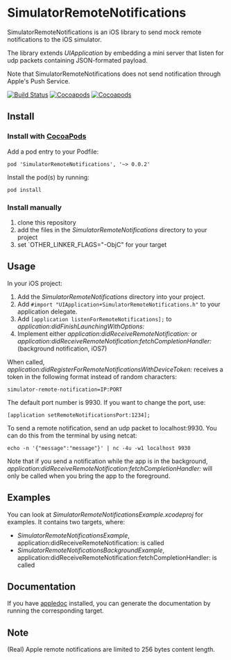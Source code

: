 # SimulatorRemoteNotifications

SimulatorRemoteNotifications is an iOS library to send mock remote notifications to the iOS simulator.

The library extends _UIApplication_ by embedding a mini server that listen for udp packets containing JSON-formated payload.

Note that SimulatorRemoteNotifications does not send notification through Apple's Push Service.

[![Build Status](https://api.travis-ci.org/acoomans/SimulatorRemoteNotifications.png)](https://api.travis-ci.org/acoomans/SimulatorRemoteNotifications.png)
[![Cocoapods](https://cocoapod-badges.herokuapp.com/v/SimulatorRemoteNotifications/badge.png)](http://beta.cocoapods.org/?q=on%3Aios%20name%3ASimulatorRemoteNotifications%2A)
[![Cocoapods](https://cocoapod-badges.herokuapp.com/p/SimulatorRemoteNotifications/badge.png)](http://beta.cocoapods.org/?q=on%3Aios%20name%3ASimulatorRemoteNotifications%2A)


## Install

### Install with [CocoaPods](http://cocoapods.org)

Add a pod entry to your Podfile:

    pod 'SimulatorRemoteNotifications', '~> 0.0.2'

Install the pod(s) by running:

    pod install
    
### Install manually

1. clone this repository
2. add the files in the _SimulatorRemoteNotifications_ directory to your project
3. set `OTHER_LINKER_FLAGS="-ObjC" for your target


## Usage

In your iOS project:

1. Add the _SimulatorRemoteNotifications_ directory into your project.
2. Add `#import "UIApplication+SimulatorRemoteNotifications.h"` to your application delegate.
3. Add `[application listenForRemoteNotifications];` to _application:didFinishLaunchingWithOptions:_
4. Implement either _application:didReceiveRemoteNotification:_ or _application:didReceiveRemoteNotification:fetchCompletionHandler:_ (background notification, iOS7)


When called, _application:didRegisterForRemoteNotificationsWithDeviceToken:_ receives a token in the following format instead of random characters:
	
	simulator-remote-notification=IP:PORT


The default port number is 9930. If you want to change the port, use:

	[application setRemoteNotificationsPort:1234];


To send a remote notification, send an udp packet to localhost:9930.
You can do this from the terminal by using netcat:

	echo -n '{"message":"message"}' | nc -4u -w1 localhost 9930

Note that if you send a notification while the app is in the background, _application:didReceiveRemoteNotification:fetchCompletionHandler:_ will only be called when you bring the app to the foreground.

	
## Examples

You can look at _SimulatorRemoteNotificationsExample.xcodeproj_ for examples. It contains two targets, where:

- _SimulatorRemoteNotificationsExample_, application:didReceiveRemoteNotification: is called
- _SimulatorRemoteNotificationsBackgroundExample_, application:didReceiveRemoteNotification:fetchCompletionHandler: is called

## Documentation

If you have [appledoc](http://gentlebytes.com/appledoc/) installed, you can generate the documentation by running the corresponding target.
	
## Note

(Real) Apple remote notifications are limited to 256 bytes content length.
